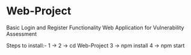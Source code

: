 # Web-Project
Basic Login and Register Functionality Web Application for Vulnerability Assessment

Steps to install:- 
1 -> 
2 -> cd Web-Project
3 -> npm install 
4 -> npm start
